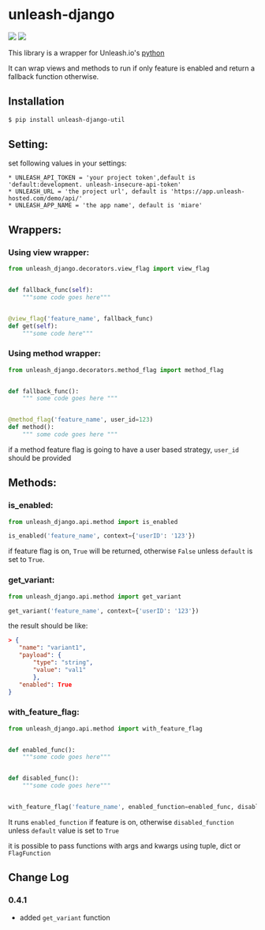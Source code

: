 # unleash-django

[![](https://img.shields.io/pypi/v/unleash-django-util)](https://pypi.org/project/unleash-django-util/) [![](https://img.shields.io/pypi/djversions/unleash-django-util)](https://pypi.org/project/unleash-django-util/)

This library is a wrapper for Unleash.io's [python](https://docs.getunleash.io/sdks/python_sdk)

It can wrap views and methods to run if only feature is enabled and return a fallback function 
otherwise.

## Installation
```bash
$ pip install unleash-django-util
```

## Setting:
set following values in your settings:

    * UNLEASH_API_TOKEN = 'your project token',default is 'default:development. unleash-insecure-api-token'
    * UNLEASH_URL = 'the project url', default is 'https://app.unleash-hosted.com/demo/api/'
    * UNLEASH_APP_NAME = 'the app name', default is 'miare'

## Wrappers:
### Using view wrapper:

```python
from unleash_django.decorators.view_flag import view_flag


def fallback_func(self):
    """some code goes here"""


@view_flag('feature_name', fallback_func)
def get(self):
    """some code here"""
```

### Using method wrapper:

```python
from unleash_django.decorators.method_flag import method_flag


def fallback_func():
    """ some code goes here """


@method_flag('feature_name', user_id=123)
def method():
    """ some code goes here """
```

if a method feature flag is going to have a user based strategy, `user_id` should be provided

## Methods:

### is_enabled:

```python
from unleash_django.api.method import is_enabled

is_enabled('feature_name', context={'userID': '123'})
```

if feature flag is on, `True` will be returned, otherwise `False` unless `default` is set to 
`True`.


### get_variant:

```python
from unleash_django.api.method import get_variant

get_variant('feature_name', context={'userID': '123'})
```

the result should be like:
```json lines
> {
   "name": "variant1",
   "payload": {
       "type": "string",
       "value": "val1"
       },
   "enabled": True
}
```

### with_feature_flag:
```python
from unleash_django.api.method import with_feature_flag


def enabled_func():
    """some code goes here"""


def disabled_func():
    """some code goes here"""


with_feature_flag('feature_name', enabled_function=enabled_func, disabled_function=disabled_func)
```

It runs `enabled_function` if feature is on, otherwise `disabled_function` unless `default` 
value is set to `True`

it is possible to pass functions with args and kwargs using tuple, dict or `FlagFunction`


## Change Log

### 0.4.1
 * added `get_variant` function
 